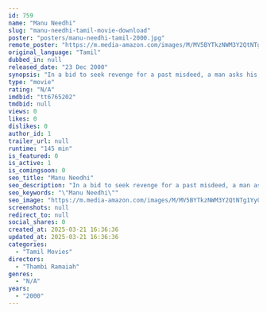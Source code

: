 ```yaml
---
id: 759
name: "Manu Needhi"
slug: "manu-needhi-tamil-movie-download"
poster: "posters/manu-needhi-tamil-2000.jpg"
remote_poster: "https://m.media-amazon.com/images/M/MV5BYTkzNWM3Y2QtNTg1Yy00YmFiLWFlOGQtMTQ1MmQyYmUxYmYzXkEyXkFqcGdeQXVyMTEzNzg0Mjkx._V1_SX300.jpg"
original_language: "Tamil"
dubbed_in: null
released_date: "23 Dec 2000"
synopsis: "In a bid to seek revenge for a past misdeed, a man asks his nephew to falsely love the daughter of his enemy so that he can later humiliate them all. But his nephew really falls in love with the girl."
type: "movie"
rating: "N/A"
imdbid: "tt6765202"
tmdbid: null
views: 0
likes: 0
dislikes: 0
author_id: 1
trailer_url: null
runtime: "145 min"
is_featured: 0
is_active: 1
is_comingsoon: 0
seo_title: "Manu Needhi"
seo_description: "In a bid to seek revenge for a past misdeed, a man asks his nephew to falsely love the daughter of his enemy so that he can later humiliate them all. But his nephew really falls in love with the girl."
seo_keywords: "\"Manu Needhi\""
seo_image: "https://m.media-amazon.com/images/M/MV5BYTkzNWM3Y2QtNTg1Yy00YmFiLWFlOGQtMTQ1MmQyYmUxYmYzXkEyXkFqcGdeQXVyMTEzNzg0Mjkx._V1_SX300.jpg"
screenshots: null
redirect_to: null
social_shares: 0
created_at: 2025-03-21 16:36:36
updated_at: 2025-03-21 16:36:36
categories:
  - "Tamil Movies"
directors:
  - "Thambi Ramaiah"
genres:
  - "N/A"
years:
  - "2000"
---
```


